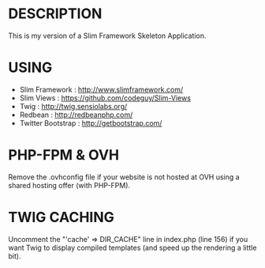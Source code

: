 DESCRIPTION
=============
This is my version of a Slim Framework Skeleton Application.


USING
=============
 * Slim Framework : http://www.slimframework.com/
 * Slim Views : https://github.com/codeguy/Slim-Views
 * Twig : http://twig.sensiolabs.org/
 * Redbean : http://redbeanphp.com/
 * Twitter Bootstrap : http://getbootstrap.com/


PHP-FPM & OVH
=============
Remove the .ovhconfig file if your website is not hosted at OVH using a shared hosting offer (with PHP-FPM).


TWIG CACHING
=============
Uncomment the "'cache' => DIR_CACHE" line in index.php (line 156) if you want Twig to display compiled templates (and speed up the rendering a little bit).
